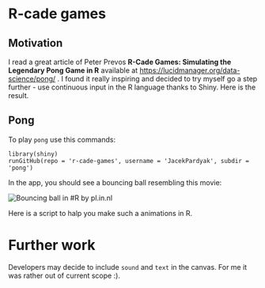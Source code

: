 # R-cade games

## Motivation

I read a great article of Peter Prevos **R-Cade Games: Simulating the Legendary Pong Game in R** available at https://lucidmanager.org/data-science/pong/ . I found it really inspiring and decided to try myself go a step further - use continuous input in the R language thanks to Shiny. Here is the result. 

## Pong

To play `pong` use this commands:

```
library(shiny)
runGitHub(repo = 'r-cade-games', username = 'JacekPardyak', subdir = 'pong')
```

In the app, you should see a bouncing ball resembling this movie:

![[Bouncing ball in #R](https://www.tiktok.com/@pl.in.nl/video/7039045605427105029) by [pl.in.nl](https://www.tiktok.com/@pl.in.nl)](https://p16-sign-va.tiktokcdn.com/obj/tos-maliva-p-0068/0c6207fa0c9a4387984ce7444744cc91?x-expires=1638925200&x-signature=wM5mxotWUMzY6FBnH9pR5aruQTo%3D)

Here is a script to halp you make such a animations in R.

# Further work

Developers may decide to include `sound` and `text` in the canvas. For me it was rather out of current scope :).
